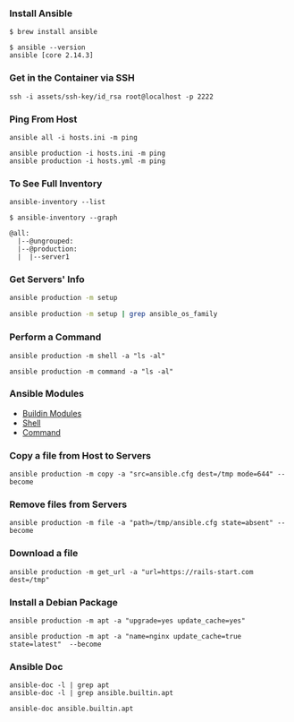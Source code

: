 ### Install Ansible

```
$ brew install ansible
```

```
$ ansible --version
ansible [core 2.14.3]
```

### Get in the Container via SSH

```
ssh -i assets/ssh-key/id_rsa root@localhost -p 2222
```

### Ping From Host

```
ansible all -i hosts.ini -m ping

ansible production -i hosts.ini -m ping
ansible production -i hosts.yml -m ping
```

### To See Full Inventory

```
ansible-inventory --list
```

```
$ ansible-inventory --graph

@all:
  |--@ungrouped:
  |--@production:
  |  |--server1
```

### Get Servers' Info

```sh
ansible production -m setup
```


```sh
ansible production -m setup | grep ansible_os_family
```

### Perform a Command


```
ansible production -m shell -a "ls -al"

ansible production -m command -a "ls -al"
```

### Ansible Modules

- [Buildin Modules](https://docs.ansible.com/ansible/latest/collections/ansible/builtin/index.html)
- [Shell](https://docs.ansible.com/ansible/latest/collections/ansible/builtin/shell_module.html#ansible-collections-ansible-builtin-shell-module)
- [Command](https://docs.ansible.com/ansible/latest/collections/ansible/builtin/command_module.html#ansible-collections-ansible-builtin-command-module)

### Copy a file from Host to Servers

```
ansible production -m copy -a "src=ansible.cfg dest=/tmp mode=644" --become
```

### Remove files from Servers

```
ansible production -m file -a "path=/tmp/ansible.cfg state=absent" --become
```

### Download a file

```
ansible production -m get_url -a "url=https://rails-start.com dest=/tmp"
```

### Install a Debian Package

```
ansible production -m apt -a "upgrade=yes update_cache=yes"

ansible production -m apt -a "name=nginx update_cache=true state=latest"  --become
```

### Ansible Doc

```
ansible-doc -l | grep apt
ansible-doc -l | grep ansible.builtin.apt

ansible-doc ansible.builtin.apt
```
